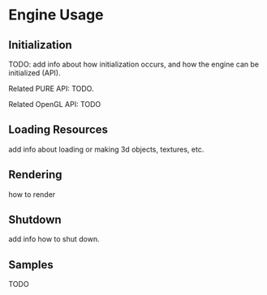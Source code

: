 # Engine Usage

## Initialization

TODO: add info about how initialization occurs, and how the engine can be initialized (API).

Related PURE API: TODO.

Related OpenGL API: TODO

## Loading Resources

add info about loading or making 3d objects, textures, etc.

## Rendering

how to render

## Shutdown

add info how to shut down.

## Samples

TODO